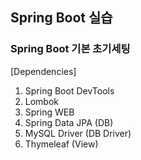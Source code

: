## Spring Boot 실습

### Spring Boot 기본 초기세팅

[Dependencies]
1. Spring Boot DevTools
2. Lombok
3. Spring WEB
4. Spring Data JPA (DB)
5. MySQL Driver (DB Driver)
6. Thymeleaf (View)
